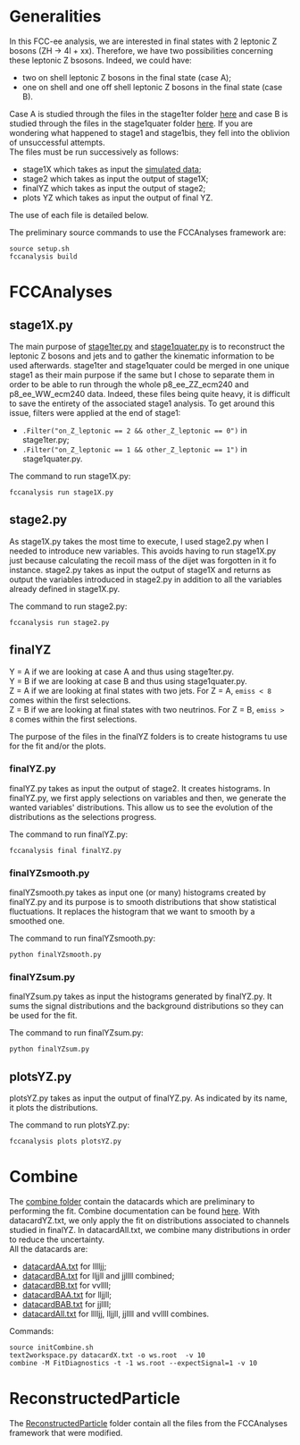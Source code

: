 # Generalities
In this FCC-ee analysis, we are interested in final states with 2 leptonic Z bosons (ZH &rarr; 4l + xx). Therefore, we have two possibilities concerning these leptonic Z bsosons. Indeed, we could have:
- two on shell leptonic Z bosons in the final state (case A); 
- one on shell and one off shell leptonic Z bosons in the final state (case B).

Case A is studied through the files in the stage1ter folder [here](https://github.com/hindtaibi/FCCAnalyses_Hind/tree/main/stage1ter) and case B is studied through the files in the stage1quater folder [here](https://github.com/hindtaibi/FCCAnalyses_Hind/tree/main/stage1quater). If you are wondering what happened to stage1 and stage1bis, they fell into the oblivion of unsuccessful attempts.  
The files must be run successively as follows:
- stage1X which takes as input the [simulated data](https://fcc-physics-events.web.cern.ch/FCCee/delphes/winter2023/idea/);
- stage2 which takes as input the output of stage1X;
- finalYZ which takes as input the output of stage2;
- plots YZ which takes as input the output of final YZ.

The use of each file is detailed below.

The preliminary source commands to use the FCCAnalyses framework are:

```
source setup.sh
fccanalysis build 
```

# FCCAnalyses
## stage1X.py
The main purpose of [stage1ter.py](https://github.com/hindtaibi/FCCAnalyses_Hind/blob/main/stage1ter/stage1ter.py) and [stage1quater.py](https://github.com/hindtaibi/FCCAnalyses_Hind/blob/main/stage1quater/stage1quater.py) is to reconstruct the leptonic Z bosons and jets and to gather the kinematic information to be used afterwards. stage1ter and stage1quater could be merged in one unique stage1 as their main purpose if the same but I chose to separate them in order to be able to run through the whole p8_ee_ZZ_ecm240 and p8_ee_WW_ecm240 data. Indeed, these files being quite heavy, it is difficult to save the entirety of the associated stage1 analysis. To get around this issue, filters were applied at the end of stage1:
- ```.Filter("on_Z_leptonic == 2 && other_Z_leptonic == 0")``` in stage1ter.py;
- ```.Filter("on_Z_leptonic == 1 && other_Z_leptonic == 1")``` in stage1quater.py.

The command to run stage1X.py:    
```
fccanalysis run stage1X.py
```

## stage2.py
As stage1X.py takes the most time to execute, I used stage2.py when I needed to introduce new variables. This avoids having to run stage1X.py just because calculating the recoil mass of the dijet was forgotten in it fo instance. stage2.py takes as input the output of stage1X and returns as output the variables introduced in stage2.py in addition to all the variables already defined in stage1X.py.

The command to run stage2.py:    
```
fccanalysis run stage2.py
```

## finalYZ
Y = A if we are looking at case A and thus using stage1ter.py.  
Y = B if we are looking at case B and thus using stage1quater.py.  
Z = A if we are looking at final states with two jets. For Z = A, ```emiss < 8``` comes within the first selections.  
Z = B if we are looking at final states with two neutrinos. For Z = B, ```emiss > 8``` comes within the first selections.

The purpose of the files in the finalYZ folders is to create histograms tu use for the fit and/or the plots.

### finalYZ.py
finalYZ.py takes as input the output of stage2. It creates histograms. In finalYZ.py, we first apply selections on variables and then, we generate the wanted variables' distributions. This allow us to see the evolution of the distributions as the selections progress.

The command to run finalYZ.py:  
```
fccanalysis final finalYZ.py
```

### finalYZsmooth.py
finalYZsmooth.py takes as input one (or many) histograms created by finalYZ.py and its purpose is to smooth distributions that show statistical fluctuations. It replaces the histogram that we want to smooth by a smoothed one.

The command to run finalYZsmooth.py:  
```
python finalYZsmooth.py
```

### finalYZsum.py
finalYZsum.py takes as input the histograms generated by finalYZ.py. It sums the signal distributions and the background distributions so they can be used for the fit.

The command to run finalYZsum.py:  
```
python finalYZsum.py
```

## plotsYZ.py
plotsYZ.py takes as input the output of finalYZ.py. As indicated by its name, it plots the distributions.

The command to run plotsYZ.py:  
```
fccanalysis plots plotsYZ.py
```

# Combine
The [combine folder](https://github.com/hindtaibi/FCCAnalyses_Hind/tree/main/combine) contain the datacards which are preliminary to performing the fit. Combine documentation can be found [here](http://cms-analysis.github.io/HiggsAnalysis-CombinedLimit/part2/settinguptheanalysis/).
With datacardYZ.txt, we only apply the fit on distributions associated to channels studied in finalYZ. In datacardAll.txt, we combine many distributions in order to reduce the uncertainty.  
All the datacards are:
- [datacardAA.txt](https://github.com/hindtaibi/FCCAnalyses_Hind/blob/main/combine/datacardAA.txt) for lllljj;
- [datacardBA.txt](https://github.com/hindtaibi/FCCAnalyses_Hind/blob/main/combine/datacardBA.txt) for lljjll and jjllll combined;
- [datacardBB.txt](https://github.com/hindtaibi/FCCAnalyses_Hind/blob/main/combine/datacardBB.txt) for vvllll;
- [datacardBAA.txt](https://github.com/hindtaibi/FCCAnalyses_Hind/blob/main/combine/datacardBAA.txt) for lljjll;
- [datacardBAB.txt](https://github.com/hindtaibi/FCCAnalyses_Hind/blob/main/combine/datacardBAB.txt) for jjllll;
- [datacardAll.txt](https://github.com/hindtaibi/FCCAnalyses_Hind/blob/main/combine/datacardAll.txt) for lllljj, lljjll, jjllll and vvllll combines.

Commands:
```
source initCombine.sh
text2workspace.py datacardX.txt -o ws.root  -v 10  
combine -M FitDiagnostics -t -1 ws.root --expectSignal=1 -v 10
```

# ReconstructedParticle
The [ReconstructedParticle](https://github.com/hindtaibi/FCCAnalyses_Hind/tree/main/ReconstructedParticle) folder contain all the files from the FCCAnalyses framework that were modified.
